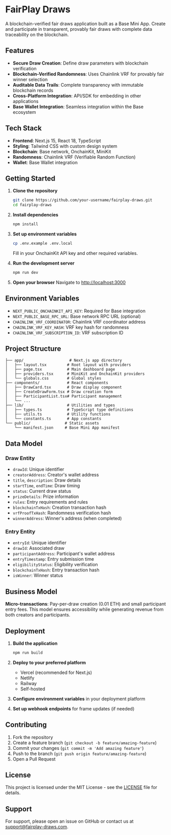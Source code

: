# FairPlay Draws

A blockchain-verified fair draws application built as a Base Mini App. Create and participate in transparent, provably fair draws with complete data traceability on the blockchain.

## Features

- **Secure Draw Creation**: Define draw parameters with blockchain verification
- **Blockchain-Verified Randomness**: Uses Chainlink VRF for provably fair winner selection
- **Auditable Data Trails**: Complete transparency with immutable blockchain records
- **Cross-Platform Integration**: API/SDK for embedding in other applications
- **Base Wallet Integration**: Seamless integration within the Base ecosystem

## Tech Stack

- **Frontend**: Next.js 15, React 18, TypeScript
- **Styling**: Tailwind CSS with custom design system
- **Blockchain**: Base network, OnchainKit, MiniKit
- **Randomness**: Chainlink VRF (Verifiable Random Function)
- **Wallet**: Base Wallet integration

## Getting Started

1. **Clone the repository**
   ```bash
   git clone https://github.com/your-username/fairplay-draws.git
   cd fairplay-draws
   ```

2. **Install dependencies**
   ```bash
   npm install
   ```

3. **Set up environment variables**
   ```bash
   cp .env.example .env.local
   ```
   Fill in your OnchainKit API key and other required variables.

4. **Run the development server**
   ```bash
   npm run dev
   ```

5. **Open your browser**
   Navigate to [http://localhost:3000](http://localhost:3000)

## Environment Variables

- `NEXT_PUBLIC_ONCHAINKIT_API_KEY`: Required for Base integration
- `NEXT_PUBLIC_BASE_RPC_URL`: Base network RPC URL (optional)
- `CHAINLINK_VRF_COORDINATOR`: Chainlink VRF coordinator address
- `CHAINLINK_VRF_KEY_HASH`: VRF key hash for randomness
- `CHAINLINK_VRF_SUBSCRIPTION_ID`: VRF subscription ID

## Project Structure

```
├── app/                    # Next.js app directory
│   ├── layout.tsx         # Root layout with providers
│   ├── page.tsx           # Main dashboard page
│   ├── providers.tsx      # MiniKit and OnchainKit providers
│   └── globals.css        # Global styles
├── components/            # React components
│   ├── DrawCard.tsx       # Draw display component
│   ├── CreateDrawForm.tsx # Draw creation form
│   ├── ParticipantList.tsx# Participant management
│   └── ...
├── lib/                   # Utilities and types
│   ├── types.ts           # TypeScript type definitions
│   ├── utils.ts           # Utility functions
│   └── constants.ts       # App constants
└── public/               # Static assets
    └── manifest.json     # Base Mini App manifest
```

## Data Model

### Draw Entity
- `drawId`: Unique identifier
- `creatorAddress`: Creator's wallet address
- `title`, `description`: Draw details
- `startTime`, `endTime`: Draw timing
- `status`: Current draw status
- `prizeDetails`: Prize information
- `rules`: Entry requirements and rules
- `blockchainTxHash`: Creation transaction hash
- `vrfProofTxHash`: Randomness verification hash
- `winnerAddress`: Winner's address (when completed)

### Entry Entity
- `entryId`: Unique identifier
- `drawId`: Associated draw
- `participantAddress`: Participant's wallet address
- `entryTimestamp`: Entry submission time
- `eligibilityStatus`: Eligibility verification
- `blockchainTxHash`: Entry transaction hash
- `isWinner`: Winner status

## Business Model

**Micro-transactions**: Pay-per-draw creation (0.01 ETH) and small participant entry fees. This model ensures accessibility while generating revenue from both creators and participants.

## Deployment

1. **Build the application**
   ```bash
   npm run build
   ```

2. **Deploy to your preferred platform**
   - Vercel (recommended for Next.js)
   - Netlify
   - Railway
   - Self-hosted

3. **Configure environment variables** in your deployment platform

4. **Set up webhook endpoints** for frame updates (if needed)

## Contributing

1. Fork the repository
2. Create a feature branch (`git checkout -b feature/amazing-feature`)
3. Commit your changes (`git commit -m 'Add amazing feature'`)
4. Push to the branch (`git push origin feature/amazing-feature`)
5. Open a Pull Request

## License

This project is licensed under the MIT License - see the [LICENSE](LICENSE) file for details.

## Support

For support, please open an issue on GitHub or contact us at support@fairplay-draws.com.
